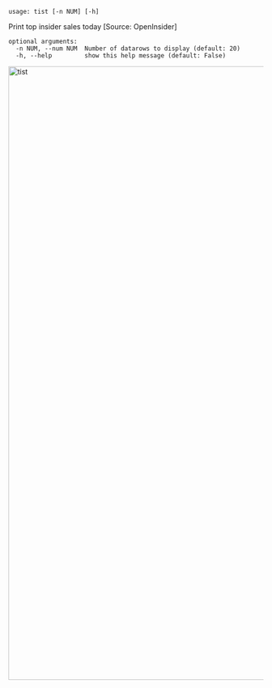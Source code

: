 ```
usage: tist [-n NUM] [-h]
```

Print top insider sales today [Source: OpenInsider]

```
optional arguments:
  -n NUM, --num NUM  Number of datarows to display (default: 20)
  -h, --help         show this help message (default: False)
```

<img width="1213" alt="tist" src="https://user-images.githubusercontent.com/25267873/125373760-9c70fe00-e37d-11eb-97d0-f16e93a556b6.png">
